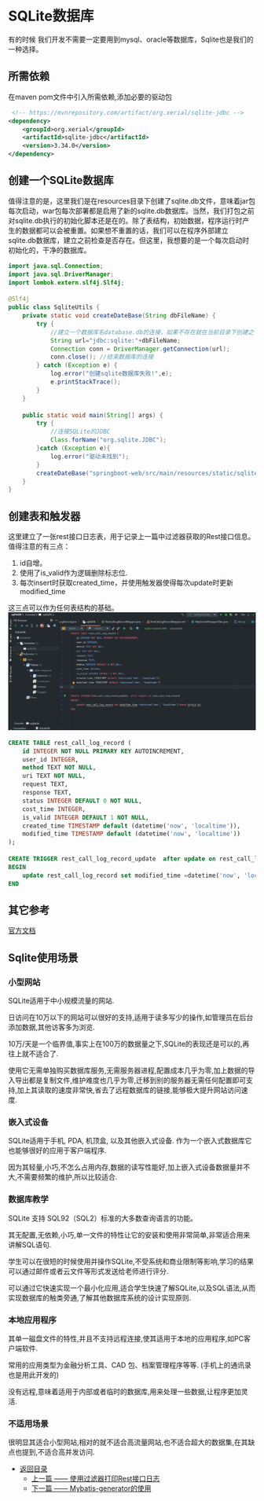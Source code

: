 # SQLite数据库
有的时候 我们开发不需要一定要用到mysql、oracle等数据库，Sqlite也是我们的一种选择。

## 所需依赖
在maven pom文件中引入所需依赖,添加必要的驱动包
```xml
 <!-- https://mvnrepository.com/artifact/org.xerial/sqlite-jdbc -->
<dependency>
    <groupId>org.xerial</groupId>
    <artifactId>sqlite-jdbc</artifactId>
    <version>3.34.0</version>
</dependency>
```

## 创建一个SQLite数据库
值得注意的是，这里我们是在resources目录下创建了sqlite.db文件，意味着jar包每次启动，war包每次部署都是启用了新的sqlite.db数据库。当然，我们打包之前对sqlite.db执行的初始化脚本还是在的。除了表结构，初始数据，程序运行时产生的数据都可以会被重置。如果想不重置的话，我们可以在程序外部建立sqlite.db数据库，建立之前检查是否存在。但这里，我想要的是一个每次启动时初始化的，干净的数据库。
```java
import java.sql.Connection;
import java.sql.DriverManager;
import lombok.extern.slf4j.Slf4j;

@Slf4j
public class SqliteUtils {
    private static void createDateBase(String dbFileName) {
        try {
            //建立一个数据库名database.db的连接，如果不存在就在当前目录下创建之
            String url="jdbc:sqlite:"+dbFileName;
            Connection conn = DriverManager.getConnection(url);
            conn.close(); //结束数据库的连接
        } catch (Exception e) {
            log.error("创建sqlite数据库失败!",e);
            e.printStackTrace();
        }
    }

    public static void main(String[] args) {
        try {
            //连接SQLite的JDBC
            Class.forName("org.sqlite.JDBC");
        }catch (Exception e){
            log.error("驱动未找到");
        }
        createDateBase("springboot-web/src/main/resources/static/sqlite/sqlite.db");
    }
}
```

## 创建表和触发器
这里建立了一张rest接口日志表，用于记录上一篇中过滤器获取的Rest接口信息。值得注意的有三点：
1. id自增。
2. 使用了is_valid作为逻辑删除标志位.
3. 每次insert时获取created_time，并使用触发器使得每次update时更新modified_time  

这三点可以作为任何表结构的基础。
![创建表](images/SQLiteDB.png)
```sql
CREATE TABLE rest_call_log_record (
	id INTEGER NOT NULL PRIMARY KEY AUTOINCREMENT,
	user_id INTEGER,
	method TEXT NOT NULL,
	uri TEXT NOT NULL,
	request TEXT,
	response TEXT,
	status INTEGER DEFAULT 0 NOT NULL,
	cost_time INTEGER,
	is_valid INTEGER DEFAULT 1 NOT NULL,
	created_time TIMESTAMP default (datetime('now', 'localtime')),
	modified_time TIMESTAMP default (datetime('now', 'localtime'))
);

CREATE TRIGGER rest_call_log_record_update  after update on rest_call_log_record
BEGIN
	update rest_call_log_record set modified_time =datetime('now', 'localtime') where id=old.id;
END
```

## 其它参考
[官方文档](https://www.sqlite.org/docs.html)

## Sqlite使用场景

### 小型网站

SQLite适用于中小规模流量的网站.

日访问在10万以下的网站可以很好的支持,适用于读多写少的操作,如管理员在后台添加数据,其他访客多为浏览.

10万/天是一个临界值,事实上在100万的数据量之下,SQLite的表现还是可以的,再往上就不适合了.

使用它无需单独购买数据库服务,无需服务器进程,配置成本几乎为零,加上数据的导入导出都是复制文件,维护难度也几乎为零,迁移到别的服务器无需任何配置即可支持,加上其读取的速度非常快,省去了远程数据库的链接,能够极大提升网站访问速度.

### 嵌入式设备

SQLite适用于手机, PDA, 机顶盒, 以及其他嵌入式设备. 作为一个嵌入式数据库它也能够很好的应用于客户端程序.

因为其轻量,小巧,不怎么占用内存,数据的读写性能好,加上嵌入式设备数据量并不大,不需要频繁的维护,所以比较适合.


### 数据库教学

SQLite 支持 SQL92（SQL2）标准的大多数查询语言的功能。

其无配置,无依赖,小巧,单一文件的特性让它的安装和使用非常简单,非常适合用来讲解SQL语句.

学生可以在很短的时候使用并操作SQLite,不受系统和商业限制等影响,学习的结果可以通过邮件或者云文件等形式发送给老师进行评分.

可以通过它快速实现一个最小化应用,适合学生快速了解SQLite,以及SQL语法,从而实现数据库的触类旁通,了解其他数据库系统的设计实现原则.

### 本地应用程序

其单一磁盘文件的特性,并且不支持远程连接,使其适用于本地的应用程序,如PC客户端软件.

常用的应用类型为金融分析工具、CAD 包、档案管理程序等等. (手机上的通讯录也是用此开发的)

没有远程,意味着适用于内部或者临时的数据库,用来处理一些数据,让程序更加灵活.

### 不适用场景

很明显其适合小型网站,相对的就不适合高流量网站,也不适合超大的数据集,在其缺点也提到,不适合高并发访问.

* [返回目录](https://zph-programmer.github.io)
    * [上一篇 —— 使用过滤器打印Rest接口日志](06-使用过滤器打印Rest接口日志.md)
    * [下一篇 —— Mybatis-generator的使用](08-Mybatis-generator的使用.md)